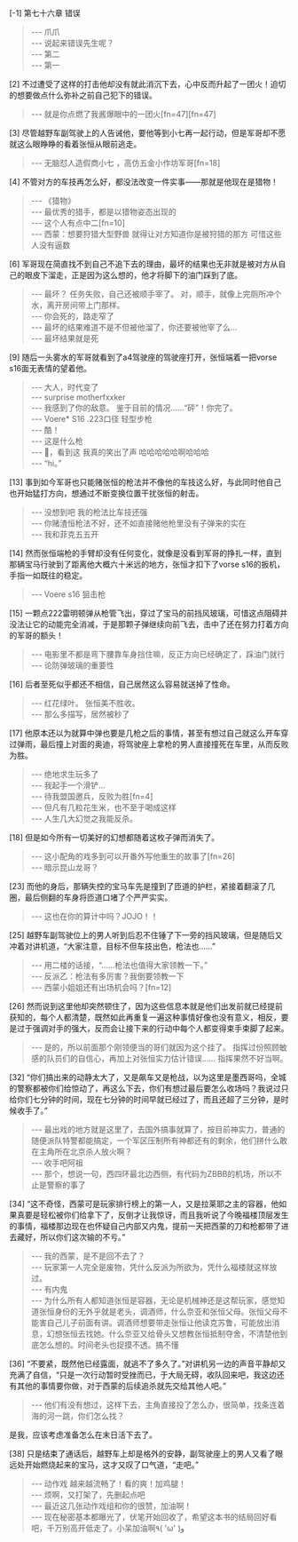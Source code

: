
[-1] 第七十六章 错误
>--- 爪爪<br>
>--- 说起来错误先生呢？<br>
>--- 第二<br>
>--- 第一<br>

[2] 不过遭受了这样的打击他却没有就此消沉下去，心中反而升起了一团火！迫切的想要做点什么弥补之前自己犯下的错误。
>--- 就是你点燃了我酱爆眼中的一团火[fn=47][fn=47]<br>

[3] 尽管越野车副驾驶上的人告诫他，要他等到小七再一起行动，但是军哥却不愿就这么眼睁睁的看着张恒从眼前逃走。
>--- 无脑怼人造假商小七 ，高仿五金小作坊军哥[fn=18]<br>

[4] 不管对方的车技再怎么好，都没法改变一件实事——那就是他现在是猎物！
>--- 《猎物》<br>
>--- 最优秀的猎手，都是以猎物姿态出现的<br>
>--- 这个人有点中二[fn=10]<br>
>--- 西蒙：想要狩猎大型野兽  就得让对方知道你是被狩猎的那方    可惜这些人没有逼数<br>

[6] 军哥现在简直找不到自己不追下去的理由，最坏的结果也无非就是被对方从自己的眼皮下溜走，正是因为这么想的，他才将脚下的油门踩到了底。
>--- 最坏？
任务失败，自己还被顺手宰了。
对，顺手，就像上完厕所冲个水，离开房间带上门那样。<br>
>--- 你会死的，路走窄了<br>
>--- 最坏的结果难道不是不但被他溜了，你还要被他宰了么…<br>
>--- 最坏结果就是死<br>

[9] 随后一头雾水的军哥就看到了a4驾驶座的驾驶座打开，张恒端着一把vorse s16面无表情的望着他。
>--- 大人，时代变了<br>
>--- surprise motherfxxker<br>
>--- 我感到了你的敌意。
鉴于目前的情况……“砰”！你完了。<br>
>--- Voere* S16 .223口径 轻型步枪<br>
>--- 酷！<br>
>--- 这是什么枪<br>
>--- 🌿，看到这 我真的笑出了声 哈哈哈哈哈啊哈哈哈<br>
>--- “hi。”<br>

[13] 事到如今军哥也只能赌张恒的枪法并不像他的车技这么好，与此同时他自己也开始猛打方向，想通过不断变换位置干扰张恒的射击。
>--- 没想到吧 我的枪法比车技还强<br>
>--- 你赌渣恒枪法不好，还不如直接赌他枪里没有子弹来的实在<br>
>--- 我和菲克五五开<br>

[14] 然而张恒端枪的手臂却没有任何变化，就像是没看到军哥的挣扎一样，直到那辆宝马行驶到了距离他大概六十米远的地方，张恒才扣下了vorse s16的扳机，手指一如既往的稳定。
>--- Voere s16 狙击枪<br>

[15] 一颗点222雷明顿弹从枪管飞出，穿过了宝马的前挡风玻璃，可惜这点阻碍并没法让它的动能完全消减，于是那颗子弹继续向前飞去，击中了还在努力打着方向的军哥的额头！
>--- 电影里不都是弯下腰靠车身挡住嘛，反正方向已经确定了，踩油门就行<br>
>--- 论防弹玻璃的重要性<br>

[16] 后者至死似乎都还不相信，自己居然这么容易就送掉了性命。
>--- 红花绿叶。
张恒美不胜收。<br>
>--- 那么多描写，居然被秒了<br>

[17] 他原本还以为就算中弹也要是几枪之后的事情，甚至有想过自己就这么开车穿过弹雨，最后撞上对面的奥迪，将驾驶座上拿枪的男人直接撞死在车里，从而反败为胜。
>--- 绝地求生玩多了<br>
>--- 我起手一个滑铲…<br>
>--- 待我盟国邀兵，反败为胜[fn=4]<br>
>--- 但凡有几粒花生米，也不至于喝成这样<br>
>--- 人生几大幻觉之我能反杀。<br>

[18] 但是如今所有一切美好的幻想都随着这枚子弹而消失了。
>--- 这小配角的戏多到可以开番外写他重生的故事了[fn=26]<br>
>--- 暗示昆山龙哥？<br>

[23] 而他的身后，那辆失控的宝马车先是撞到了匝道的护栏，紧接着翻滚了几圈，最后侧翻的车身将匝道口堵了个严严实实。
>--- 这也在你的算计中吗？JOJO！！<br>

[25] 越野车副驾驶位上的男人听到后忍不住锤了下一旁的挡风玻璃，但是随后又冲着对讲机道，“大家注意，目标不但车技出色，枪法也……”
>--- 用二楼的话接，“……枪法也值得大家领教一下。”<br>
>--- 反派乙：枪法有多厉害？我倒要领教一下<br>
>--- 西蒙小姐姐还有出场机会吗？[fn=12]<br>

[26] 然而说到这里他却突然顿住了，因为这些信息本就是他们出发前就已经提前获知的，每个人都清楚，既然如此再重复一遍这种事情好像也没有意义，相反，要是过于强调对手的强大，反而会让接下来的行动中每个人都变得束手束脚了起来。
>--- 是的，所以前面那个刚领便当的哥们就因为这个挂了。
指挥过份照顾敏感的队员们的自信心，再加上对张恒实力估计错误……
指挥果然不好当啊。<br>

[32] “你们搞出来的动静太大了，又是飙车又是枪战，以为这里是墨西哥吗，全城的警察都被你们给惊动了，再这么下去，你们有想过最后要怎么收场吗？我说过只给你们七分钟的时间，现在七分钟的时间早就已经过了，而且还超了三分钟，是时候收手了。”
>--- 最出戏的地方就是这里了，去国外搞事就算了，按目前神实力，普通的随便派队特警都能搞定，一个军区压制所有神都还有的剩余，他们拼什么敢在主角所在北京杀人放火啊？<br>
>--- 收手吧阿祖<br>
>--- 那个，想说一句，西四环最北边西侧，有代码为ZBBB的机场，所以不止是警察的事了<br>

[34] “这不奇怪，西蒙可是玩家排行榜上的第一人，又是拉莱耶之主的容器，他如果真要是轻松被你们给拿下了，反倒才让我惊讶，而且我听说了今晚福楼顶层发生的事情，福楼那边现在也怀疑自己内部又内鬼，提前一天把西蒙的刀和枪都带了进去藏好，所以你们这次输的不亏。”
>--- 我的西蒙，是不是回不去了？<br>
>--- 玩家第一人完全是废物，凭什么反派为所欲为，凭什么福楼就这样放过。<br>
>--- 有内鬼<br>
>--- 为什么所有人都知道张恒是容器，无论是机械神还是这帮玩家，感觉知道张恒身份的无外乎就是老头，调酒师，什么奈亚和张恒父母。张恒父母不能害自己儿子前面有讲。调酒师想要带走张恒让他读克苏鲁，可能放出消息，幻想张恒去找她。什么奈亚又给骨头又想教张恒抵制夺舍，不清楚他到底怎么想的。时间老头也捉摸不透。搞不懂<br>

[36] “不要紧，既然他已经露面，就逃不了多久了。”对讲机另一边的声音平静却又充满了自信，“只是一次行动暂时受挫而已，于大局无碍，收队回来吧，我这边还有其他的事情要你做，对于西蒙的后续追杀就先交给其他人吧。”
>--- 他们有没有想过，这样下去，主角直接投了怎么办，很简单，找条连着海的河一跳，你们怎么找？

是我，应该考虑准备怎么在末日活下去了。<br>

[38] 只是结束了通话后，越野车上却是格外的安静，副驾驶座上的男人又看了眼远处开始燃烧起来的宝马，这才又叹了口气道，“走吧。”
>--- 动作戏 越来越流畅了！看的爽！加鸡腿！<br>
>--- 烦啊，又打架了，先删起点吧<br>
>--- 最近这几张动作戏组和你的很赞，加油啊！<br>
>--- 现在秘密基本都曝光了，伏笔开始回收了，希望这本书的结局回好看吧，千万别高开低走了。小呆加油啊٩( 'ω' )و<br>
